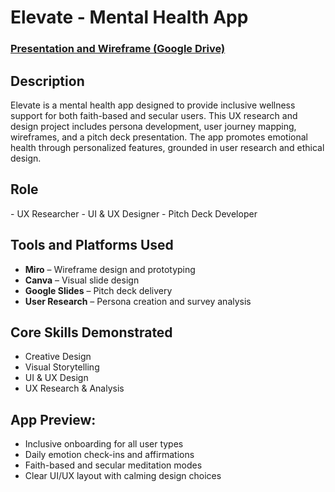 <h1>Elevate - Mental Health App</h1>

### [Presentation and Wireframe (Google Drive)](https://drive.google.com/file/d/19P1tQUYGvAB4kzJQrMNBWwcgM5jOaB0F/view?usp=drivesdk)

<h2>Description</h2>
Elevate is a mental health app designed to provide inclusive wellness support for both faith-based and secular users. This UX research and design project includes persona development, user journey mapping, wireframes, and a pitch deck presentation. The app promotes emotional health through personalized features, grounded in user research and ethical design.

<h2>Role</h2>
- UX Researcher  
- UI & UX Designer  
- Pitch Deck Developer

<h2>Tools and Platforms Used</h2>

- <b>Miro</b> – Wireframe design and prototyping  
- <b>Canva</b> – Visual slide design  
- <b>Google Slides</b> – Pitch deck delivery  
- <b>User Research</b> – Persona creation and survey analysis

<h2>Core Skills Demonstrated</h2>

- Creative Design  
- Visual Storytelling  
- UI & UX Design  
- UX Research & Analysis

<h2>App Preview:</h2>



- Inclusive onboarding for all user types  
- Daily emotion check-ins and affirmations  
- Faith-based and secular meditation modes  
- Clear UI/UX layout with calming design choices
